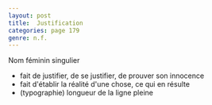 ```yaml
---
layout: post
title:  Justification
categories: page 179
genre: n.f.
---
```



Nom féminin singulier
- fait de justifier, de se justifier, de prouver son innocence
- fait d'établir la réalité d'une chose, ce qui en résulte
- (typographie) longueur de la ligne pleine
